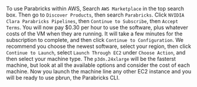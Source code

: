 To use Parabricks within AWS, Search `AWS Marketplace` in the top search box. Then go to `Discover Products`, then search `Parabricks`. Click `NVIDIA Clara Parabricks Pipelines`, then `Continue to Subscribe`, then `Accept Terms`. You will now pay $0.30 per hour to use the software, plus whatever costs of the VM when they are running. It will take a few minutes for the subscription to complete, and then click `Continue to Configuration`. We recommend you choose the newest software, select your region, then click `Continue to Launch`, select `Launch Through EC2` under `Choose Action`, and then select your machine type. The `p3dn.24xlarge` will be the fasterst machine, but look at all the available options and consider the cost of each machine. Now you launch the machine line any other EC2 instance and you will be ready to use pbrun, the Parabricks CLI.
